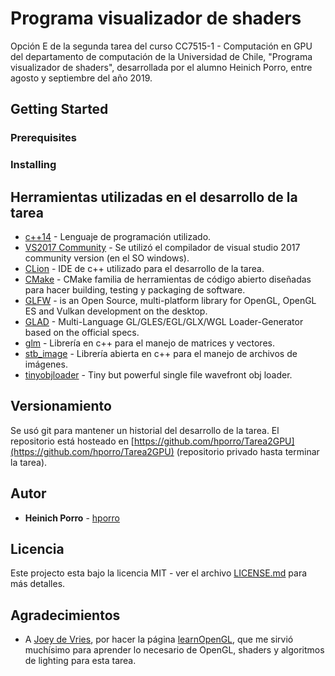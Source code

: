 # Programa visualizador de shaders

Opción E de la segunda tarea del curso CC7515-1 - Computación en GPU
del departamento de computación de la Universidad de Chile, "Programa visualizador de shaders", desarrollada por el alumno Heinich Porro, entre agosto y septiembre del año 2019.

## Getting Started

### Prerequisites

### Installing

## Herramientas utilizadas en el desarrollo de la tarea

* [c++14](https://isocpp.org/wiki/faq/cpp14) - Lenguaje de programación utilizado.
* [VS2017 Community](https://visualstudio.microsoft.com/vs/community/) - Se utilizó el compilador de visual studio 2017 community version (en el SO windows).
* [CLion](https://www.jetbrains.com/clion/) - IDE de c++ utilizado para el desarrollo de la tarea.
* [CMake](https://cmake.org/) - CMake familia de herramientas de código abierto diseñadas para hacer building, testing y packaging de software.
* [GLFW](https://www.glfw.org/) - is an Open Source, multi-platform library for OpenGL, OpenGL ES and Vulkan development on the desktop.
* [GLAD](https://github.com/Dav1dde/glad) - Multi-Language GL/GLES/EGL/GLX/WGL Loader-Generator based on the official specs.
* [glm](https://glm.g-truc.net/) - Librería en c++ para el manejo de matrices y vectores.
* [stb_image](https://github.com/nothings/stb/blob/master/stb_image.h) - Librería abierta en c++ para el manejo de archivos de imágenes.
* [tinyobjloader](https://github.com/syoyo/tinyobjloader) - Tiny but powerful single file wavefront obj loader.

## Versionamiento

Se usó git para mantener un historial del desarrollo de la tarea. El repositorio está hosteado en [https://github.com/hporro/Tarea2GPU](https://github.com/hporro/Tarea2GPU) (repositorio privado hasta terminar la tarea).

## Autor

* **Heinich Porro** - [hporro](https://github.com/hporro)

## Licencia

Este projecto esta bajo la licencia MIT - ver el archivo [LICENSE.md](LICENSE.md) para más detalles.

## Agradecimientos

* A [Joey de Vries](https://joeydevries.com/#home), por hacer la página [learnOpenGL](https://learnopengl.com/), que me sirvió muchísimo para aprender lo necesario de OpenGL, shaders y algoritmos de lighting para esta tarea.